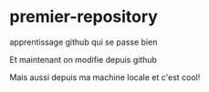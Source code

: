 # premier-repository
apprentissage github qui se passe bien

Et maintenant on modifie depuis github

Mais aussi depuis ma machine locale et c'est cool!

